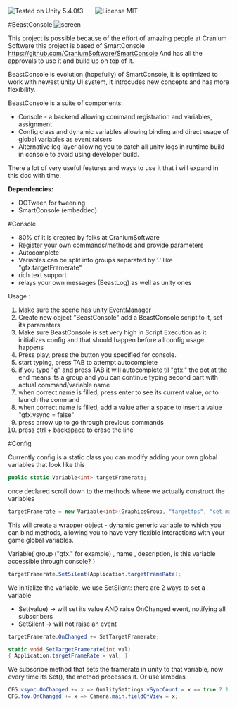 ![Tested on Unity 5.4.0f3](https://img.shields.io/badge/Tested%20on%20unity-5.4.0f3-blue.svg?style=flat-square)&nbsp;&nbsp;&nbsp;&nbsp;&nbsp;&nbsp;
![License MIT](https://img.shields.io/badge/license-MIT-green.svg)

#BeastConsole
![screen](http://i.imgur.com/Djw2FPc.png)

This project is possible because of the effort of amazing people at Cranium Software
this project is based of SmartConsole https://github.com/CraniumSoftware/SmartConsole
And has all the approvals to use it and build up on top of it.


BeastConsole is evolution (hopefully) of SmartConsole,
it is optimized to work with newest unity UI system, it introcudes new concepts and has more flexibility.

BeastConsole is a suite of components:
  * Console - a backend allowing command registration and variables, assignment
  * Config class and dynamic variables allowing binding and direct usage of global variables as event raisers
  * Alternative log layer allowing you to catch all unity logs in runtime build in console to avoid using developer build.

There a lot of very useful features and ways to use it that i will expand in this doc with time.

**Dependencies:** 
* DOTween for tweening
* SmartConsole (embedded) 


#Console
* 80% of it is created by folks at CraniumSoftware
* Register your own commands/methods and provide parameters
* Autocomplete
* Variables can be split into groups separated by '.' like "gfx.targetFramerate"
* rich text support
* relays your own messages (BeastLog) as well as unity ones

Usage :
  1. Make sure the scene has unity EventManager
  2. Create new object "BeastConsole" add a BeastConsole script to it, set its parameters
  3. Make sure BeastConsole is set very high in Script Execution as it initializes config and that should happen before all config usage happens
  4. Press play, press the button you specified for console.
  5. start typing, press TAB to attempt autocomplete
  6. if you type "g" and press TAB it will autocomplete til "gfx." the dot at the end means its a group and you can continue typing second part with actual command/variable name
  7. when correct name is filled, press enter to see its current value, or to launch the command
  8. when correct name is filled, add a value after a space to insert a value "gfx.vsync = false"
  9. press arrow up to go through previous commands
  10. press ctrl + backspace to erase the line

#Config

Currently config is a static class you can modify adding your own global variables that look like this
``` csharp
public static Variable<int> targetFramerate;
```

once declared scroll down to the methods where we actually construct the variables

``` csharp
targetFramerate = new Variable<int>(GraphicsGroup, "targetfps", "set max fps for game",  true);
```
This will create a wrapper object - dynamic generic variable to which you can bind methods, allowing you to have very flexible interactions with your game global variables.

Variable<T>( group ("gfx." for example) , name , description, is this variable accessible through console? )

``` csharp
targetFramerate.SetSilent(Application.targetFrameRate);
```
We initialize the variable, we use SetSilent:
 there are 2 ways to set a variable
 * Set(value) -> will set its value AND raise OnChanged event, notifying all subscribers
 * SetSilent -> will not raise an event

``` csharp
targetFramerate.OnChanged += SetTargetFramerate;

static void SetTargetFramerate(int val)
{ Application.targetFrameRate = val; }
```
We subscribe method that sets the framerate in unity to that variable, now every time its Set(), the method processes it.
Or use lambdas 
``` csharp 
CFG.vsync.OnChanged += x => QualitySettings.vSyncCount = x == true ? 1 : 0;
CFG.fov.OnChanged += x => Camera.main.fieldOfView = x;
```

